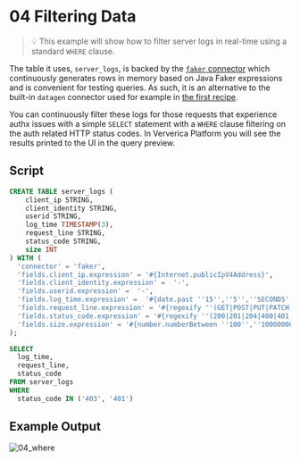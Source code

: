 # 04 Filtering Data

> :bulb: This example will show how to filter server logs in real-time using a standard `WHERE` clause.

The table it uses, `server_logs`,  is backed by the [`faker` connector](https://github.com/knaufk/flink-faker) which continuously generates rows in memory based on Java Faker expressions and is convenient for testing queries. 
As such, it is an alternative to the built-in `datagen` connector used for example in [the first recipe](../01/01_create_table.md).

You can continuously filter these logs for those requests that experience authx issues with a simple `SELECT` statement with a `WHERE` clause filtering on the auth related HTTP status codes. 
In Ververica Platform you  will see the results printed to the UI in the query preview.

## Script

```sql
CREATE TABLE server_logs ( 
    client_ip STRING,
    client_identity STRING, 
    userid STRING, 
    log_time TIMESTAMP(3),
    request_line STRING, 
    status_code STRING, 
    size INT
) WITH (
  'connector' = 'faker', 
  'fields.client_ip.expression' = '#{Internet.publicIpV4Address}',
  'fields.client_identity.expression' =  '-',
  'fields.userid.expression' =  '-',
  'fields.log_time.expression' =  '#{date.past ''15'',''5'',''SECONDS''}',
  'fields.request_line.expression' = '#{regexify ''(GET|POST|PUT|PATCH){1}''} #{regexify ''(/search\.html|/login\.html|/prod\.html|cart\.html|/order\.html){1}''} #{regexify ''(HTTP/1\.1|HTTP/2|/HTTP/1\.0){1}''}',
  'fields.status_code.expression' = '#{regexify ''(200|201|204|400|401|403|301){1}''}',
  'fields.size.expression' = '#{number.numberBetween ''100'',''10000000''}'
);

SELECT 
  log_time, 
  request_line,
  status_code 
FROM server_logs
WHERE
  status_code IN ('403', '401')
```

## Example Output

![04_where](https://user-images.githubusercontent.com/23521087/105504095-a6b41880-5cc7-11eb-9606-978e86add144.png)
